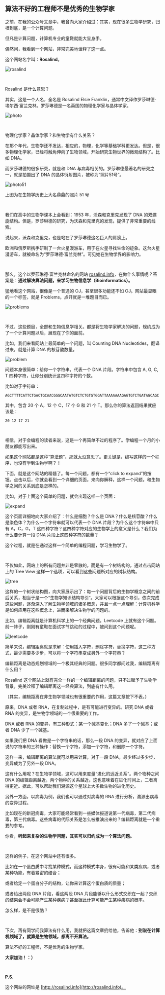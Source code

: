 ## 算法不好的工程师不是优秀的生物学家

之前，在我的公众号文章中，我曾向大家介绍过：其实，现在很多生物学研究，归根到底，是一个计算问题。

但凡是计算问题，计算机专业的童鞋就能大显身手。

偶然间，我看到一个网站，非常完美地诠释了这一点。

这个网站名字叫：**Rosalind**。

![rosalind](rosalind.png)

<br/>

Rosalind 是什么意思？

其实，这是一个人名，全名是 Rosalind Elsie Franklin，通常中文译作罗莎琳德·埃尔西·富兰克林。罗莎琳德是一名英国的物理化学家与晶体学家。

![photo](photo.jpg)

<br/>

物理化学家？晶体学家？和生物学有什么关系？

在那个年代，生物学还不发达，相应的，物理，化学等基础学科更发达。但是，很多物理化学家，已经将触角伸向了生物领域，开始研究生物世界的微观结构了。比如 DNA。

而罗莎琳德的很多研究，就是和 DNA 与病毒相关的。罗莎琳德最著名的研究之一，就是拍摄出了 DNA 的晶体衍射图片，被称为“照片51号”。

![photo51](photo51.jpg)

上图为在生物学历史上大名鼎鼎的照片 51 号

<br/>

我们在高中的生物学课本上会看到：1953 年，沃森和克里克发现了 DNA 的双螺旋结构。但是，罗莎琳德的研究，为沃森和克里克的发现，提供了非常重要的线索。

说起来，沃森和克里克，也是站在了罗莎琳德这名巨人的肩膀上。

欧洲和俄罗斯携手研制了一台火星漫游车，用于在火星寻找生命的迹象。这台火星漫游车，就被命名为“罗莎琳德·富兰克林”。可见她在生物学界的影响力。

<br/>

那么，这个以罗莎琳德·富兰克林命名的网站 [rosalind.info](http://rosalind.info)，在做什么事情呢？答案是：**通过解决算法问题，来学习生物信息学（Bioinformatics）。**

猛地看这个网站，很像是一个普通的 OJ，甚至很多功能还不如 OJ。网站最显眼的一个标签，就是 Problems，点开就是一堆题目而已。

![problems](problems.png)

<br/>

不过，这些题目，全部和生物信息学相关。都是将生物学家解决的问题，规约成为了一个计算问题以后，展现在了你的面前。

比如，我们来看网站上最简单的一个问题，叫 Counting DNA Nucleotides，翻译过来，就是计算 DNA 的核苷酸数量。

![problem](problem1.png)

问题本身很简单：给你一个字符串，代表一个 DNA 片段。字符串中包含 A, G, C, T 四种字符，让你分别统计这四种字符的个数。

比如对于字符串：

```
AGCTTTTCATTCTGACTGCAACGGGCAATATGTCTCTGTGTGGATTAAAAAAAGAGTGTCTGATAGCAGC
```

其中，包含 20 个 A，12 个 C，17 个 G 和 21 个 T。那么你的算法返回结果就应该是：

```
20 12 17 21
```

<br/>

相信，对于会编程的读者来说，这是一个再简单不过的程序了。学编程一个月的小朋友都能写出来。

如果这个网站都是这种“算法题”，那就太没意思了。更关键是，编写这样的一个程序，也没有学到生物学啊？！

下面，就是这个网站的精髓了。每一个问题，都有一个“click to expand”的按钮。点击以后，你就会看到一个详细的页面，来向你解释，这样一个问题，和生物学之间的关系到底是怎样的。

比如，对于上面这个简单的问题，就会出现这样一个页面：

![expand](expand.png)

这个页面详细地向大家介绍了：什么是细胞？什么是 DNA？什么是核苷酸？什么是染色体？为什么一个字符串就可以代表一个 DNA 片段？为什么这个字符串中只有 A，C，G，T 这四种字符？这四种字符对应的生物学上的意义是什么？我们为什么要计算一段 DNA 片段上这四种字符的数量？

这个过程，就是在通过这样一个简单的编程问题，学习生物学了。

<br/>

不仅如此，网站上的所有问题并非是零散的，而是有一个树结构的。通过点击网站上的 Tree View 这样一个选项，可以看到这些问题所对应的树状结构。

![tree](tree.png)

这样的一个树状结构图，向大家展示出了：每一个问题背后的生物学概念之间的前后关系，相当于是一个“生物学知识结构导引”。大家可以根据这个导引，依次完成这些问题，逐渐深入了解生物学领域的诸多概念，并且一点一点理解：计算机科学是如何应用在这些概念上，进而来解决生物学的问题的。

比如，编辑距离就是计算机科学上的一个经典问题。Leetcode 上就有这个问题。前一阵子，刚刚有童鞋在面试字节跳动的过程中，被问到这个问题呢。

![leetcode](leetcode.png)

简单来说，编辑距离就是求解：使用插入字符，删除字符，替换字符，这三种方式，最少需要多少步，可以将一个字符串变成另外一个字符串？

编辑距离是动态规划领域的一个极其经典的问题。很多同学都问过我，编辑距离有什么用？

Rosalind 这个网站上就有完全一样的一个编辑距离的问题，只不过赋予了生物学背景，完美诠释了编辑距离这一经典算法，到底有什么用。

（其实，编辑距离在非生物学领域也有很重要的作用，这篇文章按下不表。）

原来，DNA 或者  RNA，在复制过程中，是有可能进行变异的。研究 DNA 或者 RNA 的变异，是生物学领域的一个很重要的工作。

DNA 或者 RNA 的变异，有三种形式：某一个碱基变化；DNA 多了一个碱基；或者 DNA 少了一个碱基。

如果我们把 DNA 看做是一个字符串的话，那么一段 DNA 的变异，就对应了上面说的字符串的三种操作：替换一个字符，添加一个字符，和删除一个字符。

这样一来，编辑距离的算法就可以用来计算，对于一段 DNA，最少经过多少步，变异成为了另外一段 DNA。

这有什么用呢？在生物学领域，这可以用来度量“进化的远近关系”。两个物种之间 DNA 的编辑距离越近，两个物种的关系越近，这也意味着在进化时间上，二者离得更近。据此，可以帮助我们溯源这个星球上大多数生物的进化历史。

另外一方面，以病毒为例，我们也可以通过对病毒的 RNA 进行分析，溯源出病毒的变异过程。

比如现在的新冠病毒，大家可能经常看到一些媒体报道说第一代病毒，第二代病毒，第三代病毒。这些病毒的代际关系是怎么被推演出来的？编辑距离就是一个重要的参考。

你看，**听起来复杂的生物学问题，其实可以归约成为一个算法问题。**

<br/>

这样的例子，在这个网站中还有很多。

比如在一个蛋白质中寻找某种模式，而这种模式本身，很有可能和某类疾病，或者某种功能，有着紧密的结合；

或者给定一个蛋白分子的结构，让你来计算这个蛋白质的质量；

或者给出两段 DNA 片段，看这两段 DNA 片段能够以什么形式交织在一起？交织的结果会不会可能产生某种疾病？甚至据此计算可能产生某种疾病的概率。

怎么样，是不是很酷？

<br/>

下次，再有同学问我算法有什么用，我就把这篇文章扔给他，告诉他：**别说在计算机领域了，就算是生物领域，都离不开算法。**

算法不好的工程师，不是优秀的生物学家。

**大家加油！：）**

<br/>

**P.S.**

这个网站的网址是 [http://rosalind.info](http://rosalind.info)。
